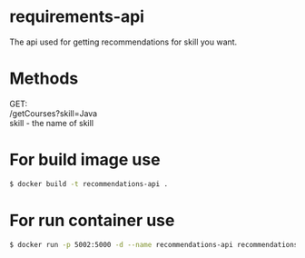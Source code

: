 # requirements-api

The api used for getting recommendations for skill you want.

# Methods

GET:<br>
/getCourses?skill=Java<br>
skill - the name of skill

# For build image use 

```sh
$ docker build -t recommendations-api .
```

# For run container use

```sh
$ docker run -p 5002:5000 -d --name recommendations-api recommendations-api
```
